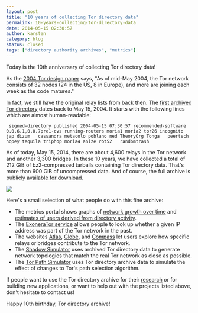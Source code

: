 ```yaml
---
layout: post
title: "10 years of collecting Tor directory data"
permalink: 10-years-collecting-tor-directory-data
date: 2014-05-15 02:30:57
author: karsten
category: blog
status: closed
tags: ["directory authority archives", "metrics"]
---
```


Today is the 10th anniversary of collecting Tor directory data!

As the [2004 Tor design paper](https://svn.torproject.org/svn/projects/design-paper/tor-design.pdf) says, "As of mid-May 2004, the Tor network consists of 32 nodes (24 in the US, 8 in Europe), and more are joining each week as the code matures."

In fact, we still have the original relay lists from back then. The [first archived Tor directory](https://people.torproject.org/~karsten/directory-2004-05-15-07-31-04) dates back to May 15, 2004. It starts with the following lines which are almost human-readable:

     signed-directory published 2004-05-15 07:30:57 recommended-software 0.0.6.1,0.0.7pre1-cvs running-routers moria1 moria2 tor26 incognito jap dizum   cassandra metacolo poblano ned TheoryOrg Tonga   peertech hopey tequila triphop moria4 anize rot52   randomtrash 

  
As of today, May 15, 2014, there are about 4,600 relays in the Tor network and another 3,300 bridges. In these 10 years, we have collected a total of 212 GiB of bz2-compressed tarballs containing Tor directory data. That's more than 600 GiB of uncompressed data. And of course, the full archive is publicly [available for download](https://metrics.torproject.org/data.html).

![](https://people.torproject.org/~karsten/tor-directory-data.png)

Here's a small selection of what people do with this fine archive:

-   The metrics portal shows graphs of [network growth over time](https://metrics.torproject.org/network.html) and [estimates of users derived from directory activity](https://metrics.torproject.org/users.html).
-   The [ExoneraTor service](https://exonerator.torproject.org/) allows people to look up whether a given IP address was part of the Tor network in the past.
-   The websites [Atlas](https://atlas.torproject.org/), [Globe](https://globe.torproject.org/), and [Compass](https://compass.torproject.org/) let users explore how specific relays or bridges contribute to the Tor network.
-   The [Shadow Simulator](https://shadow.github.io/) uses archived Tor directory data to generate network topologies that match the real Tor network as close as possible.
-   The [Tor Path Simulator](https://torps.github.io/) uses Tor directory archive data to simulate the effect of changes to Tor's path selection algorithm.

If people want to use the Tor directory archive for their [research](https://research.torproject.org/) or for building new applications, or want to help out with the projects listed above, don't hesitate to contact us!

Happy 10th birthday, Tor directory archive!
